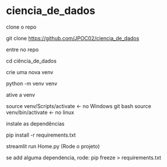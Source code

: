 # ciencia_de_dados

clone o repo

git clone https://github.com/JPOC02/ciencia_de_dados


entre no repo

cd ciência_de_dados


crie uma nova venv

python -m venv venv

ative a venv

source venv/Scripts/activate <- no Windows git bash
source venv/bin/activate <- no linux

instale as dependências

pip install -r requirements.txt

streamlit run Home.py (Rode o projeto)



se add alguma dependencia, rode:
pip freeze > requirements.txt
